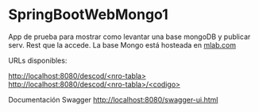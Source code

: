 # SpringBootWebMongo1

App de prueba para mostrar como levantar una base mongoDB y publicar serv. Rest que la accede.
La base Mongo está hosteada en [mlab.com](mlab.com)  

URLs disponibles:

   [http://localhost:8080/descod/&lt;nro-tabla&gt;](http://localhost:8080/descod/&lt;nro-tabla&gt;)  
      [http://localhost:8080/descod/&lt;nro-tabla&gt;/&lt;codigo&gt;](http://localhost:8080/descod/&lt;nro-tabla&gt;&lt;codigo&gt;)  


Documentación Swagger
   [http://localhost:8080/swagger-ui.html](http://localhost:8080/swagger-ui.html)
